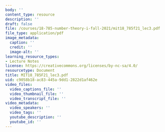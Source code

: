 ```yaml
---
body: ''
content_type: resource
description: ''
draft: false
file: /courses/18-785-number-theory-i-fall-2021/mit18_785f21_lec3.pdf
file_type: application/pdf
image_metadata:
  caption: ''
  credit: ''
  image-alt: ''
learning_resource_types:
- Lecture Notes
license: https://creativecommons.org/licenses/by-nc-sa/4.0/
resourcetype: Document
title: MIT18_785F21_lec3.pdf
uid: c9058b18-ac83-445a-9dd1-2822d1af462e
video_files:
  video_captions_file: ''
  video_thumbnail_file: ''
  video_transcript_file: ''
video_metadata:
  video_speakers: ''
  video_tags: ''
  youtube_description: ''
  youtube_id: ''
---
```

